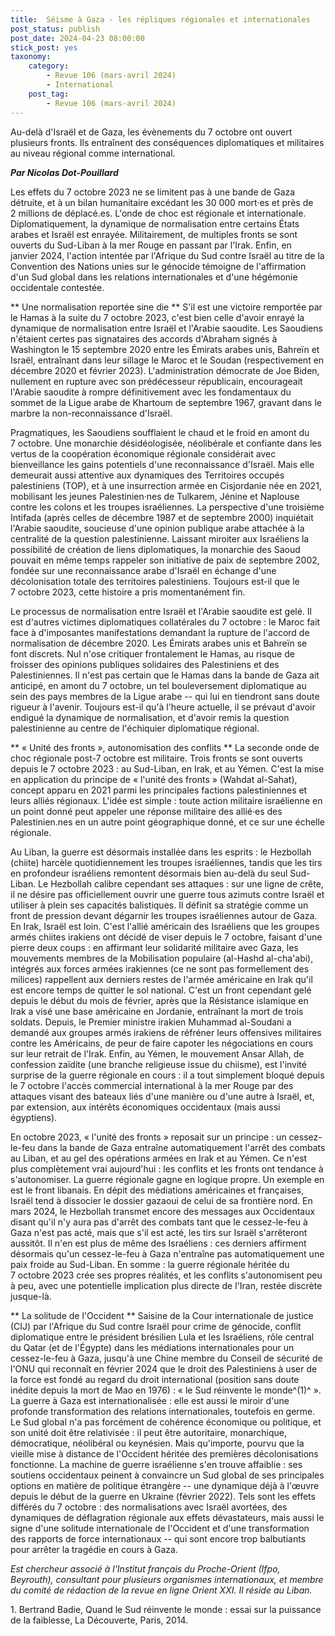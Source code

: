```yaml
---
title:  Séisme à Gaza - les répliques régionales et internationales 
post_status: publish
post_date: 2024-04-23 08:00:00
stick_post: yes
taxonomy:
	category:
		- Revue 106 (mars-avril 2024)
		- International
	post_tag:
		- Revue 106 (mars-avril 2024)
---
```




 Au-delà d'Israël et de Gaza, les évènements du 7 octobre ont ouvert plusieurs fronts. Ils entraînent des conséquences diplomatiques et militaires au niveau régional comme international. 

***Par Nicolas Dot-Pouillard*** 

 Les effets du 7 octobre 2023 ne se limitent pas à une bande de Gaza détruite, et à un bilan humanitaire excédant les 30 000 mort·es et près de 2 millions de déplacé.es. L'onde de choc est régionale et internationale. Diplomatiquement, la dynamique de normalisation entre certains États arabes et Israël est enrayée. Militairement, de multiples fronts se sont ouverts du Sud-Liban à la mer Rouge en passant par l'Irak. Enfin, en janvier 2024, l'action intentée par l'Afrique du Sud contre Israël au titre de la Convention des Nations unies sur le génocide témoigne de l'affirmation d'un Sud global dans les relations internationales et d'une hégémonie occidentale contestée. 

** Une normalisation reportée sine die 
**
 S'il est une victoire remportée par le Hamas à la suite du 7 octobre 2023, c'est bien celle d'avoir enrayé la dynamique de normalisation entre Israël et l'Arabie saoudite. Les Saoudiens n'étaient certes pas signataires des accords d'Abraham signés à Washington le 15 septembre 2020 entre les Émirats arabes unis, Bahreïn et Israël, entraînant dans leur sillage le Maroc et le Soudan (respectivement en décembre 2020 et février 2023). L'administration démocrate de Joe Biden, nullement en rupture avec son prédécesseur républicain, encourageait l'Arabie saoudite à rompre définitivement avec les fondamentaux du sommet de la Ligue arabe de Khartoum de septembre 1967, gravant dans le marbre la non-reconnaissance d'Israël. 

 Pragmatiques, les Saoudiens soufflaient le chaud et le froid en amont du 7 octobre. Une monarchie désidéologisée, néolibérale et confiante dans les vertus de la coopération économique régionale considérait avec bienveillance les gains potentiels d'une reconnaissance d'Israël. Mais elle demeurait aussi attentive aux dynamiques des Territoires occupés palestiniens (TOP), et à une insurrection armée en Cisjordanie née en 2021, mobilisant les jeunes Palestinien·nes de Tulkarem, Jénine et Naplouse contre les colons et les troupes israéliennes. La perspective d'une troisième Intifada (après celles de décembre 1987 et de septembre 2000) inquiétait l'Arabie saoudite, soucieuse d'une opinion publique arabe attachée à la centralité de la question palestinienne. Laissant miroiter aux Israéliens la possibilité de création de liens diplomatiques, la monarchie des Saoud pouvait en même temps rappeler son initiative de paix de septembre 2002, fondée sur une reconnaissance arabe d'Israël en échange d'une décolonisation totale des territoires palestiniens. Toujours est-il que le 7 octobre 2023, cette histoire a pris momentanément fin. 

 Le processus de normalisation entre Israël et l'Arabie saoudite est gelé. Il est d'autres victimes diplomatiques collatérales du 7 octobre : le Maroc fait face à d'imposantes manifestations demandant la rupture de l'accord de normalisation de décembre 2020. Les Émirats arabes unis et Bahreïn se font discrets. Nul n'ose critiquer frontalement le Hamas, au risque de froisser des opinions publiques solidaires des Palestiniens et des Palestiniennes. Il n'est pas certain que le Hamas dans la bande de Gaza ait anticipé, en amont du 7 octobre, un tel bouleversement diplomatique au sein des pays membres de la Ligue arabe -- qui lui en tiendront sans doute rigueur à l'avenir. Toujours est-il qu'à l'heure actuelle, il se prévaut d'avoir endigué la dynamique de normalisation, et d'avoir remis la question palestinienne au centre de l'échiquier diplomatique régional. 

** « Unité des fronts », autonomisation des conflits 
**
 La seconde onde de choc régionale post-7 octobre est militaire. Trois fronts se sont ouverts depuis le 7 octobre 2023 : au Sud-Liban, en Irak, et au Yémen. C'est la mise en application du principe de « l'unité des fronts » (Wahdat al-Sahat), concept apparu en 2021 parmi les principales factions palestiniennes et leurs alliés régionaux. L'idée est simple : toute action militaire israélienne en un point donné peut appeler une réponse militaire des allié·es des Palestinien.nes en un autre point géographique donné, et ce sur une échelle régionale. 

 Au Liban, la guerre est désormais installée dans les esprits : le Hezbollah (chiite) harcèle quotidiennement les troupes israéliennes, tandis que les tirs en profondeur israéliens remontent désormais bien au-delà du seul Sud-Liban. Le Hezbollah calibre cependant ses attaques : sur une ligne de crête, il ne désire pas officiellement ouvrir une guerre tous azimuts contre Israël et utiliser à plein ses capacités balistiques. Il définit sa stratégie comme un front de pression devant dégarnir les troupes israéliennes autour de Gaza. En Irak, Israël est loin. C'est l'allié américain des Israéliens que les groupes armés chiites irakiens ont décidé de viser depuis le 7 octobre, faisant d'une pierre deux coups : en affirmant leur solidarité militaire avec Gaza, les mouvements membres de la Mobilisation populaire (al-Hashd al-cha'abi), intégrés aux forces armées irakiennes (ce ne sont pas formellement des milices) rappellent aux derniers restes de l'armée américaine en Irak qu'il est encore temps de quitter le sol national. C'est un front cependant gelé depuis le début du mois de février, après que la Résistance islamique en Irak a visé une base américaine en Jordanie, entraînant la mort de trois soldats. Depuis, le Premier ministre irakien Muhammad al-Soudani a demandé aux groupes armés irakiens de réfréner leurs offensives militaires contre les Américains, de peur de faire capoter les négociations en cours sur leur retrait de l'Irak. Enfin, au Yémen, le mouvement Ansar Allah, de confession zaïdite (une branche religieuse issue du chiisme), est l'invité surprise de la guerre régionale en cours : il a tout simplement bloqué depuis le 7 octobre l'accès commercial international à la mer Rouge par des attaques visant des bateaux liés d'une manière ou d'une autre à Israël, et, par extension, aux intérêts économiques occidentaux (mais aussi égyptiens). 

 En octobre 2023, « l'unité des fronts » reposait sur un principe : un cessez-le-feu dans la bande de Gaza entraîne automatiquement l'arrêt des combats au Liban, et au gel des opérations armées en Irak et au Yémen. Ce n'est plus complètement vrai aujourd'hui : les conflits et les fronts ont tendance à s'autonomiser. La guerre régionale gagne en logique propre. Un exemple en est le front libanais. En dépit des médiations américaines et françaises, Israël tend à dissocier le dossier gazaoui de celui de sa frontière nord. En mars 2024, le Hezbollah transmet encore des messages aux Occidentaux disant qu'il n'y aura pas d'arrêt des combats tant que le cessez-le-feu à Gaza n'est pas acté, mais que s'il est acté, les tirs sur Israël s'arrêteront aussitôt. Il n'en est plus de même des Israéliens : ces derniers affirment désormais qu'un cessez-le-feu à Gaza n'entraîne pas automatiquement une paix froide au Sud-Liban. En somme : la guerre régionale héritée du 7 octobre 2023 crée ses propres réalités, et les conflits s'autonomisent peu à peu, avec une potentielle implication plus directe de l'Iran, restée discrète jusque-là. 

** La solitude de l'Occident 
**
 Saisine de la Cour internationale de justice (CIJ) par l'Afrique du Sud contre Israël pour crime de génocide, conflit diplomatique entre le président brésilien Lula et les Israéliens, rôle central du Qatar (et de l'Égypte) dans les médiations internationales pour un cessez-le-feu à Gaza, jusqu'à une Chine membre du Conseil de sécurité de l'ONU qui reconnaît en février 2024 que le droit des Palestiniens à user de la force est fondé au regard du droit international (position sans doute inédite depuis la mort de Mao en 1976) : « le Sud réinvente le monde^(1)^ ». La guerre à Gaza est internationalisée : elle est aussi le miroir d'une profonde transformation des relations internationales, toutefois en germe. Le Sud global n'a pas forcément de cohérence économique ou politique, et son unité doit être relativisée : il peut être autoritaire, monarchique, démocratique, néolibéral ou keynésien. Mais qu'importe, pourvu que la vieille mise à distance de l'Occident héritée des premières décolonisations fonctionne. La machine de guerre israélienne s'en trouve affaiblie : ses soutiens occidentaux peinent à convaincre un Sud global de ses principales options en matière de politique étrangère -- une dynamique déjà à l'œuvre depuis le début de la guerre en Ukraine (février 2022). Tels sont les effets différés du 7 octobre : des normalisations avec Israël avortées, des dynamiques de déflagration régionale aux effets dévastateurs, mais aussi le signe d'une solitude internationale de l'Occident et d'une transformation des rapports de force internationaux -- qui sont encore trop balbutiants pour arrêter la tragédie en cours à Gaza.  

*Est chercheur associé à l'Institut français du Proche-Orient (Ifpo, Beyrouth), consultant pour plusieurs organismes internationaux, et membre du comité de rédaction de la revue en ligne Orient XXI. Il réside au Liban.*

 1\. Bertrand Badie, Quand le Sud réinvente le monde : essai sur la puissance de la faiblesse, La Découverte, Paris, 2014. 


